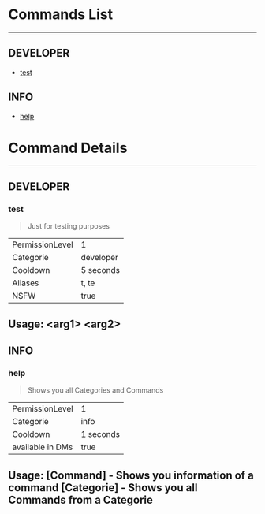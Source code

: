 # Commands List
 --- 
## DEVELOPER
- [test](#test)
## INFO
- [help](#help)

# Command Details 
 --- 
## DEVELOPER

### test

> Just for testing purposes

| | |
|---|---|
| PermissionLevel | 1 |
| Categorie | developer |
| Cooldown | 5 seconds |
| Aliases | t, te
| NSFW | true |

**Usage:**
\<arg1> \<arg2>
---
## INFO

### help

> Shows you all Categories and Commands

| | |
|---|---|
| PermissionLevel | 1 |
| Categorie | info |
| Cooldown | 1 seconds |
| available in DMs | true |

**Usage:**
[Command] - Shows you information of a command
[Categorie] - Shows you all Commands from a Categorie
---
